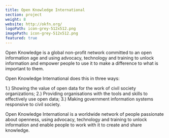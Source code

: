 ```yaml
---
title: Open Knowledge International
section: project
weight: 8
website: http://okfn.org/
logoPath: icon-grey-512x512.png
imagePath: icon-grey-512x512.png
featured: true
---
```


Open Knowledge is a global non-profit network committed to an open information age and using advocacy, technology and training to unlock information and empower people to use it to make a difference to what is important to them.

<!--more-->Open Knowledge International does this in three ways:
1.) Showing the value of open data for the work of civil society organizations;
2.) Providing organisations with the tools and skills to effectively use open data;
3.) Making government information systems responsive to civil society.

Open Knowledge International is a worldwide network of people passionate about openness, using advocacy, technology and training to unlock information and enable people to work with it to create and share knowledge.
